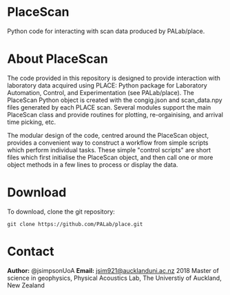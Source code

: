 # PlaceScan
Python code for interacting with scan data produced by PALab/place.

# About PlaceScan
The code provided in this repository is designed to provide interaction with laboratory data acquired using PLACE: Python package for Laboratory Automation, Control, and Experimentation (see PALab/place). The PlaceScan Python object is created with the congig.json and scan_data.npy files generated by each PLACE scan. Several modules support the main PlaceScan class and provide routines for plotting, re-orgainising, and arrival time picking, etc.

The modular design of the code, centred around the PlaceScan object, provides a convenient way to construct a workflow from simple scripts which perform individual tasks. These simple "control scripts" are short files which first initialise the PlaceScan object, and then call one or more object methods in a few lines to process or display the data.

# Download

To download, clone the git repository:

```
git clone https://github.com/PALab/place.git
```

# Contact
__Author:__ @jsimpsonUoA
__Email:__ jsim921@aucklanduni.ac.nz
2018 Master of science in geophysics, Physical Acoustics Lab,
The Universtiy of Auckland, New Zealand
